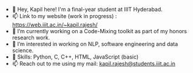 - 👋 Hey, Kapil here! I'm a final-year student at IIIT Hyderabad.
- 📫 Link to my website (work in progress) : https://web.iiit.ac.in/~kapil.rajesh/
- 🔭 I’m currently working on a Code-Mixing toolkit as part of my honors research work.
- 👯 I’m interested in working on NLP, software engineering and data science.
- 💬 Skills: Python, C, C++, HTML, JavaScript (basic)
- 📫 Reach out to me using my mail: kapil.rajesh@students.iiit.ac.in



